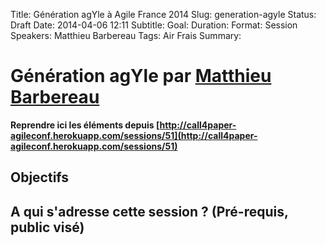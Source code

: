 Title: Génération agYle à Agile France 2014 
Slug: generation-agyle
Status: Draft
Date: 2014-04-06 12:11
Subtitle: 
Goal: 
Duration: 
Format: Session
Speakers: Matthieu Barbereau
Tags: Air Frais
Summary: 


# Génération agYle par [Matthieu Barbereau](../bios/matthieu-barbereau.html)

**Reprendre ici les éléments depuis [http://call4paper-agileconf.herokuapp.com/sessions/51](http://call4paper-agileconf.herokuapp.com/sessions/51)**
## Objectifs

## A qui s'adresse cette session ? (Pré-requis, public visé)


